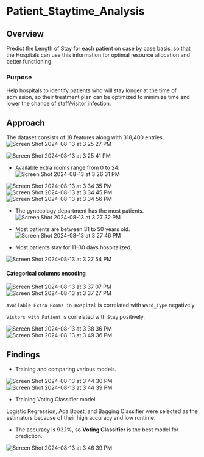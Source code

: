 # Patient_Staytime_Analysis

## Overview

Predict the Length of Stay for each patient on case by case basis, so that the Hospitals can use this information for optimal resource allocation and better functioning.

### Purpose
Help hospitals to identify patients who will stay longer at the time of admission, so their treatment plan can be optimized to minimize time and lower the chance of staff/visitor infection.

## Approach

The dataset consists of 18 features along with 318,400 entries.
![Screen Shot 2024-08-13 at 3 25 27 PM](https://github.com/user-attachments/assets/9c642d63-36fc-42a2-9d0c-f73b7bc11c8d)

![Screen Shot 2024-08-13 at 3 25 41 PM](https://github.com/user-attachments/assets/4658a51b-0bd7-4b2f-a8fe-8ad53688e769)

* Available extra rooms range from 0 to 24.
![Screen Shot 2024-08-13 at 3 26 31 PM](https://github.com/user-attachments/assets/1c4d3e41-d02f-4567-bca6-09307ea83a1d)

![Screen Shot 2024-08-13 at 3 34 35 PM](https://github.com/user-attachments/assets/63057308-ccd8-4c6e-a251-df98bf648916)
![Screen Shot 2024-08-13 at 3 34 45 PM](https://github.com/user-attachments/assets/12194357-322c-44f7-ac62-ccf503f293c1)
![Screen Shot 2024-08-13 at 3 34 56 PM](https://github.com/user-attachments/assets/8fe640d0-1b13-4a0a-8efc-16c465d5e3e3)

* The gynecology department has the most patients.
![Screen Shot 2024-08-13 at 3 27 32 PM](https://github.com/user-attachments/assets/043419ca-30eb-4c37-b0fa-cde5cfa0bdaa)

* Most patients are between 31 to 50 years old.
![Screen Shot 2024-08-13 at 3 27 46 PM](https://github.com/user-attachments/assets/7481ac53-5043-465d-903a-2da9c7c7f116)

* Most patients stay for 11-30 days hospitalized.

![Screen Shot 2024-08-13 at 3 27 54 PM](https://github.com/user-attachments/assets/0d889b6e-6a28-450b-ad2f-8b2cb92a1cf6)

#### Categorical columns encoding

![Screen Shot 2024-08-13 at 3 37 07 PM](https://github.com/user-attachments/assets/e64d58b9-17f0-42af-a638-98994b2b9db1)
![Screen Shot 2024-08-13 at 3 37 27 PM](https://github.com/user-attachments/assets/ebcf3f71-1893-4e28-9f55-3e1ce5448359)

`Available Extra Rooms in Hospital` is correlated with `Ward_Type` negatively.

`Vistors with Patient` is correlated with `Stay` positively.

![Screen Shot 2024-08-13 at 3 38 36 PM](https://github.com/user-attachments/assets/0cc45b04-e94a-40ec-8316-b50fc9d7ce5c)
![Screen Shot 2024-08-13 at 3 49 36 PM](https://github.com/user-attachments/assets/d5547aed-c3a5-4923-8561-23207d5c59cb)


## Findings

* Training and comparing various models.

![Screen Shot 2024-08-13 at 3 44 30 PM](https://github.com/user-attachments/assets/9c137957-8b5b-414b-aecd-4ea445c565e2)
![Screen Shot 2024-08-13 at 3 44 39 PM](https://github.com/user-attachments/assets/9d1e0874-80bb-41cd-9332-f93f1c4c0d66)

* Training Voting Classifier model.
  
Logistic Regression, Ada Boost, and Bagging Classifier were selected as the estimators because of their high accuracy and low runtime.

* The accuracy is 93.1%, so **Voting Classifier** is the best model for prediction.

![Screen Shot 2024-08-13 at 3 46 39 PM](https://github.com/user-attachments/assets/53491a1c-3619-4b54-af66-7849b2200abf)

